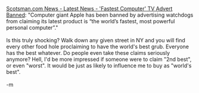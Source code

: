 <a href="http://www.news.scotsman.com/latest.cfm?id=2160562">Scotsman.com News - Latest News - 'Fastest Computer' TV Advert Banned</a>: "Computer giant Apple has been banned by advertising watchdogs from claiming its latest product is “the world’s fastest, most powerful personal computer”."
<br />
<br />Is this truly shocking?  Walk down any given street in NY and you will find every other food hole proclaiming to have the world's best grub.  Everyone has the best whatever.  Do people even take these claims seriously anymore?  Hell, I'd be more impressed if someone were to claim "2nd best", or even "worst".  It would be just as likely to influence me to buy as "world's best".  
<br />-m
<br />